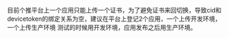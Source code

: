 目前个推平台上一个应用只能上传一个证书，为了避免证书来回切换，导致cid和devicetoken的绑定关系为空，建议在平台上登记2个应用，一个上传开发环境，一个上传生产环境 测试的时候用开发环境，应用发布之后用生产环境。